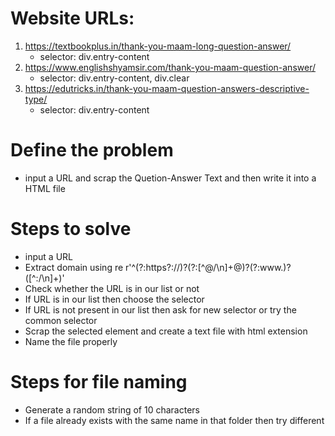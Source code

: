 # Website URLs:
1. https://textbookplus.in/thank-you-maam-long-question-answer/
    - selector: div.entry-content
2. https://www.englishshyamsir.com/thank-you-maam-question-answer/
    - selector: div.entry-content, div.clear
3. https://edutricks.in/thank-you-maam-question-answers-descriptive-type/
    - selector: div.entry-content

# Define the problem
- input a URL and scrap the Quetion-Answer Text and then write it into a HTML file

# Steps to solve
- input a URL
- Extract domain using re r'^(?:https?:\/\/)?(?:[^@\/\n]+@)?(?:www\.)?([^:\/\n]+)'
- Check whether the URL is in our list or not
- If URL is in our list then choose the selector
- If URL is not present in our list then ask for new selector or try the common selector
- Scrap the selected element and create a text file with html extension
- Name the file properly

# Steps for file naming
- Generate a random string of 10 characters
- If a file already exists with the same name in that folder then try different 

